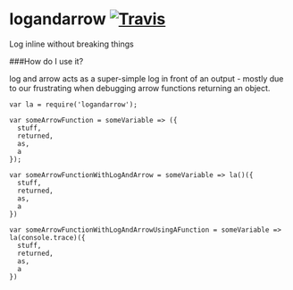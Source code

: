 # logandarrow [![Travis][build-badge]][build]

[build-badge]: https://img.shields.io/travis/OpenClubDev/logandarrow/master.svg?style=flat-square
[build]: https://travis-ci.org/OpenClubDev/logandarrow
Log inline without breaking things

###How do I use it?

log and arrow acts as a super-simple log in front of an output - mostly due to our frustrating when debugging arrow functions returning an object.

```
var la = require('logandarrow');

var someArrowFunction = someVariable => ({
  stuff,
  returned,
  as,
  a
});

var someArrowFunctionWithLogAndArrow = someVariable => la()({
  stuff,
  returned,
  as,
  a
})

var someArrowFunctionWithLogAndArrowUsingAFunction = someVariable => la(console.trace)({
  stuff,
  returned,
  as,
  a
})


```
